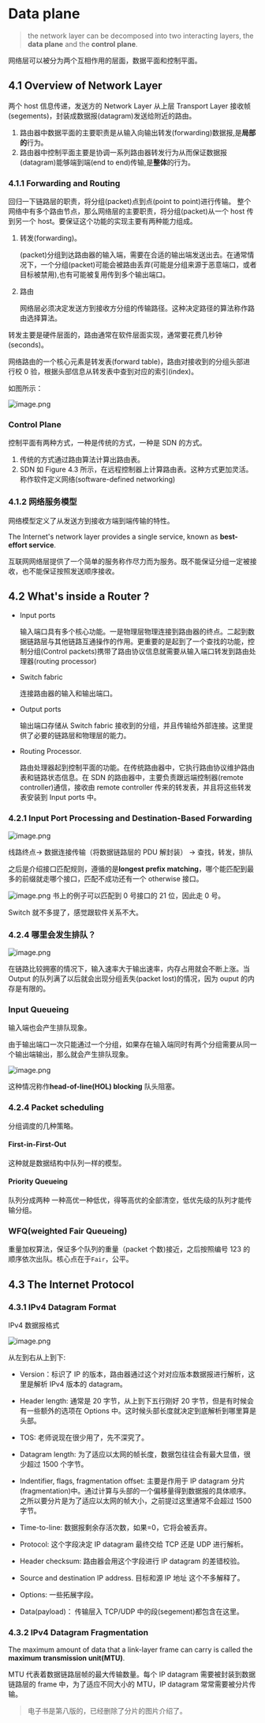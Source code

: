 # Data plane

> the network layer can be decomposed into two interacting layers, the **data plane** and the **control plane**.

网络层可以被分为两个互相作用的层面，数据平面和控制平面。

## 4.1 Overview of Network Layer

两个 host 信息传递，发送方的 Network Layer 从上层 Transport Layer 接收帧(segements)，封装成数据报(datagram)发送给附近的路由。

1. 路由器中数据平面的主要职责是从输入向输出转发(forwarding)数据报,是**局部的**行为。
2. 路由器中控制平面主要是协调一系列路由器转发行为从而保证数据报(datagram)能够端到端(end to end)传输,是**整体**的行为。

### 4.1.1 Forwarding and Routing

回归一下链路层的职责，将分组(packet)点到点(point to point)进行传输。
整个网络中有多个路由节点，那么网络层的主要职责，将分组(packet)从一个 host 传到另一个 host。要保证这个功能的实现主要有两种能力组成。

1. 转发(forwarding)。

   (packet)分组到达路由器的输入端，需要在合适的输出端发送出去。在通常情况下，一个分组(packet)可能会被路由丢弃(可能是分组来源于恶意端口，或者目标被禁用),也有可能被复用传到多个输出端口。

2. 路由

   网络层必须决定发送方到接收方分组的传输路径。这种决定路径的算法称作路由选择算法。

转发主要是硬件层面的，路由通常在软件层面实现，通常要花费几秒钟(seconds)。

网络路由的一个核心元素是转发表(forward table)，路由对接收到的分组头部进行校 0 验，根据头部信息从转发表中查到对应的索引(index)。

如图所示：

![image.png](https://p6-juejin.byteimg.com/tos-cn-i-k3u1fbpfcp/e658fae70d484287b6529dec9cfda385~tplv-k3u1fbpfcp-watermark.image?)

### Control Plane

控制平面有两种方式，一种是传统的方式，一种是 SDN 的方式。

1. 传统的方式通过路由算法计算出路由表。
2. SDN 如 Figure 4.3 所示，在远程控制器上计算路由表。这种方式更加灵活。称作软件定义网络(software-defined networking)

### 4.1.2 网络服务模型

网络模型定义了从发送方到接收方端到端传输的特性。

The Internet's network layer provides a single service, known as **best-effort service**.

互联网网络层提供了一个简单的服务称作尽力而为服务。既不能保证分组一定被接收，也不能保证按照发送顺序接收。

## 4.2 What's inside a Router ?

- Input ports

  输入端口具有多个核心功能。一是物理层物理连接到路由器的终点。二起到数据链路层与其他链路互通操作的作用。更重要的是起到了一个查找的功能，控制分组(Control packets)携带了路由协议信息就需要从输入端口转发到路由处理器(routing processor)

- Switch fabric

  连接路由器的输入和输出端口。

- Output ports

  输出端口存储从 Switch fabric 接收到的分组，并且传输给外部连接。这里提供了必要的链路层和物理层的能力。

- Routing Processor.

  路由处理器起到控制平面的功能。在传统路由器中，它执行路由协议维护路由表和链路状态信息。在 SDN 的路由器中，主要负责跟远端控制器(remote controller)通信，接收由 remote controller 传来的转发表，并且将这些转发表安装到 Input ports 中。

### 4.2.1 Input Port Processing and Destination-Based Forwarding

![image.png](https://p9-juejin.byteimg.com/tos-cn-i-k3u1fbpfcp/179eb35b83d24f42a1d9f5c1cd358ada~tplv-k3u1fbpfcp-watermark.image?)

线路终点-> 数据连接传输（将数据链路层的 PDU 解封装） -> 查找，转发，排队

之后是介绍接口匹配规则，遵循的是**longest prefix matching**，哪个能匹配到最多的前缀就走哪个接口，匹配不成功还有一个 otherwise 接口。

![image.png](https://p9-juejin.byteimg.com/tos-cn-i-k3u1fbpfcp/06c80078f8f347099b6443cdec884d2e~tplv-k3u1fbpfcp-watermark.image?)
书上的例子可以匹配到 0 号接口的 21 位，因此走 0 号。

Switch 就不多提了，感觉跟软件关系不大。

### 4.2.4 哪里会发生排队？

![image.png](https://p1-juejin.byteimg.com/tos-cn-i-k3u1fbpfcp/8eaac87930c44ecb808190ef3d66f044~tplv-k3u1fbpfcp-watermark.image?)

在链路比较拥塞的情况下，输入速率大于输出速率，内存占用就会不断上涨。当 Output 的队列满了以后就会出现分组丢失(packet lost)的情况，因为 ouput 的内存是有限的。

### Input Queueing

输入端也会产生排队现象。

由于输出端口一次只能通过一个分组，如果存在输入端同时有两个分组需要从同一个输出端输出，那么就会产生排队现象。

![image.png](https://p6-juejin.byteimg.com/tos-cn-i-k3u1fbpfcp/7892f5b056194d5a8a32ab6159662928~tplv-k3u1fbpfcp-watermark.image?)

这种情况称作**head-of-line(HOL) blocking** 队头阻塞。

### 4.2.4 Packet scheduling

分组调度的几种策略。

#### First-in-First-Out

这种就是数据结构中队列一样的模型。

#### Priority Queueing

队列分成两种 一种高优一种低优，得等高优的全部清空，低优先级的队列才能传输分组。

### WFQ(weighted Fair Queueing)

重量加权算法，保证多个队列的重量（packet 个数)接近，之后按照编号 123 的顺序依次出队。核心点在于`Fair`，公平。

## 4.3 The Internet Protocol

### 4.3.1 IPv4 Datagram Format

IPv4 数据报格式

![image.png](https://p9-juejin.byteimg.com/tos-cn-i-k3u1fbpfcp/bad6d290c86d480c8a35a1f3e81f27a9~tplv-k3u1fbpfcp-watermark.image?)

从左到右从上到下:

- Version：标识了 IP 的版本，路由器通过这个对对应版本数据报进行解析，这里是解析 IPv4 版本的 datagram。

- Header length: 通常是 20 字节，从上到下五行刚好 20 字节，但是有时候会有一些额外的选项在 Options 中。这时候头部长度就决定到底解析到哪里算是头部。

- TOS: 老师说现在很少用了，先不深究了。

- Datagram length: 为了适应以太网的帧长度，数据包往往会有最大显值，很少超过 1500 个字节。

- Indentifier, flags, fragmentation offset: 主要是作用于 IP datagram 分片(fragmentation)中。通过计算与头部的一个偏移量得到数据报的具体顺序。之所以要分片是为了适应以太网的帧大小，之前提过这里通常不会超过 1500 字节。

- Time-to-line: 数据报剩余存活次数，如果=0，它将会被丢弃。

- Protocol: 这个字段决定 IP datagram 最终交给 TCP 还是 UDP 进行解析。

- Header checksum: 路由器会用这个字段进行 IP datagram 的差错校验。

- Source and destination IP address. 目标和源 IP 地址 这个不多解释了。

- Options: 一些拓展字段。

- Data(payload)： 传输层入 TCP/UDP 中的段(segement)都包含在这里。

### 4.3.2 IPv4 Datagram Fragmentation

The maximum amount of data that a link-layer frame can carry is called the **maximum transmission unit(MTU)**.

MTU 代表着数据链路层帧的最大传输数量。每个 IP datagram 需要被封装到数据链路层的 frame 中，为了适应不同大小的 MTU，IP datagram 常常需要被分片传输。

> 电子书是第八版的，已经删除了分片的图片介绍了。
